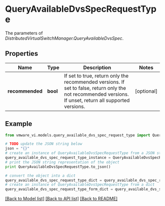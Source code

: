 # QueryAvailableDvsSpecRequestType

The parameters of *DistributedVirtualSwitchManager.QueryAvailableDvsSpec*. 

## Properties
Name | Type | Description | Notes
------------ | ------------- | ------------- | -------------
**recommended** | **bool** | If set to true, return only the recommended versions. If set to false, return only the not recommended versions. If unset, return all supported versions.  | [optional] 

## Example

```python
from vmware_vi.models.query_available_dvs_spec_request_type import QueryAvailableDvsSpecRequestType

# TODO update the JSON string below
json = "{}"
# create an instance of QueryAvailableDvsSpecRequestType from a JSON string
query_available_dvs_spec_request_type_instance = QueryAvailableDvsSpecRequestType.from_json(json)
# print the JSON string representation of the object
print QueryAvailableDvsSpecRequestType.to_json()

# convert the object into a dict
query_available_dvs_spec_request_type_dict = query_available_dvs_spec_request_type_instance.to_dict()
# create an instance of QueryAvailableDvsSpecRequestType from a dict
query_available_dvs_spec_request_type_form_dict = query_available_dvs_spec_request_type.from_dict(query_available_dvs_spec_request_type_dict)
```
[[Back to Model list]](../README.md#documentation-for-models) [[Back to API list]](../README.md#documentation-for-api-endpoints) [[Back to README]](../README.md)


